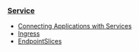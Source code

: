 ### [Service](https://kubernetes.io/docs/concepts/services-networking/service/)

* [Connecting Applications with Services](https://kubernetes.io/docs/concepts/services-networking/connect-applications-service/)
* [Ingress](https://kubernetes.io/docs/concepts/services-networking/ingress/)
* [EndpointSlices](https://kubernetes.io/docs/concepts/services-networking/endpoint-slices/)